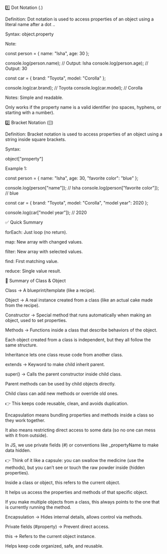   
  <!-- Note: This are highlight color options -->
  
   <!-- - -->
  <!-- todo -->
  <!-- fixme -->
  <!-- review -->
  <!-- idea -->
  <!-- note -->
  <!-- A -->
  <!-- Example -->







<!-- - Dot notations and Bracet notations -->

1️⃣ Dot Notation (.)

Definition:
Dot notation is used to access properties of an object using a literal name after a dot ..

Syntax:
object.property

Note: 
<!-- Example 1: -->

const person = {
    name: "Isha",
    age: 30
};

console.log(person.name); // Output: Isha
console.log(person.age);  // Output: 30


<!-- Example 2: -->

const car = {
    brand: "Toyota",
    model: "Corolla"
};

console.log(car.brand); // Toyota
console.log(car.model); // Corolla


Notes:
Simple and readable.

Only works if the property name is a valid identifier (no spaces, hyphens, or starting with a number).

2️⃣ Bracket Notation ([])

Definition:
Bracket notation is used to access properties of an object using a string inside square brackets.

Syntax:

object["property"]


Example 1:

const person = {
    name: "Isha",
    age: 30,
    "favorite color": "blue"
};

console.log(person["name"]);            // Isha
console.log(person["favorite color"]);  // blue


<!-- Example 2: -->

const car = {
    brand: "Toyota",
    model: "Corolla",
    "model year": 2020
};

console.log(car["model year"]); // 2020

<!-- A Array Methods in JavaScript -->
<!-- - array map, for each, filter, find, reduce difference between them? -->

✅ Quick Summary

forEach: Just loop (no return).

map: New array with changed values.

filter: New array with selected values.

find: First matching value.

reduce: Single value result.

<!-- - class and object? -->

🔑 Summary of Class & Object

Class → A blueprint/template (like a recipe).

Object → A real instance created from a class (like an actual cake made from the recipe).

Constructor → Special method that runs automatically when making an object, used to set properties.

Methods → Functions inside a class that describe behaviors of the object.

Each object created from a class is independent, but they all follow the same structure.


<!--- 🔑 Summary of Inheritance -->

Inheritance lets one class reuse code from another class.

extends → Keyword to make child inherit parent.

super() → Calls the parent constructor inside child class.

Parent methods can be used by child objects directly.

Child class can add new methods or override old ones.

👉 This keeps code reusable, clean, and avoids duplication.

<!--note: Encapsulation & this in JavaScript -->
<!--- 1️⃣ What is Encapsulation? -->

Encapsulation means bundling properties and methods inside a class so they work together.

It also means restricting direct access to some data (so no one can mess with it from outside).

In JS, we use private fields (#) or conventions like _propertyName to make data hidden.

👉 Think of it like a capsule: you can swallow the medicine (use the methods), but you can’t see or touch the raw powder inside (hidden properties).

<!--- 2️⃣ The this keyword -->

Inside a class or object, this refers to the current object.

It helps us access the properties and methods of that specific object.

If you make multiple objects from a class, this always points to the one that is currently running the method.
<!--- 🔑 Summary: Encapsulation & this -->

Encapsulation → Hides internal details, allows control via methods.

Private fields (#property) → Prevent direct access.

this → Refers to the current object instance.

Helps keep code organized, safe, and reusable.